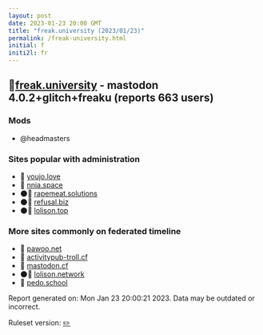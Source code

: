 ```yaml
---
layout: post
date: 2023-01-23 20:00 GMT
title: "freak.university (2023/01/23)"
permalink: /freak-university.html
initial: f
initi2l: fr
---
```


## 🧸[freak.university](https://freak.university) - mastodon 4.0.2+glitch+freaku (reports 663 users)

### Mods
 * @headmasters

### Sites popular with administration

* 🧸 [youjo.love](/youjo-love.html)
* 🧸 [nnia.space](/nnia-space.html)
* 🌑🧸 [rapemeat.solutions](/rapemeat-solutions.html)
* 🌑🧸 [refusal.biz](/refusal-biz.html)
* 🌑🧸 [lolison.top](/lolison-top.html)

### More sites commonly on federated timeline

* 🧸 [pawoo.net](/pawoo-net.html)
* 🐘 [activitypub-troll.cf](/activitypub-troll-cf.html)
* 🐘 [mastodon.cf](/mastodon-cf.html)
* 🌑🧸 [lolison.network](/lolison-network.html)
* 🧸 [pedo.school](/pedo-school.html)

Report generated on: Mon Jan 23 20:00:21 2023. Data may be outdated or incorrect.

Ruleset version: [✏️](/version-pencil)
